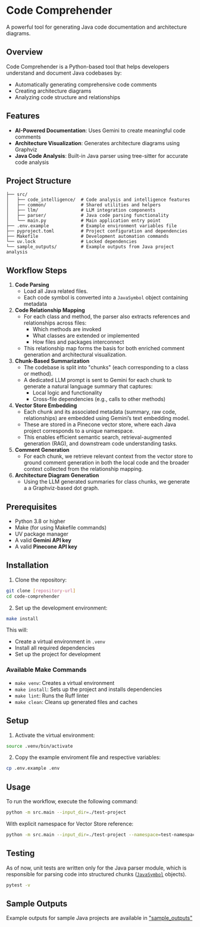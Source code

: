 # Code Comprehender

A powerful tool for generating Java code documentation and architecture diagrams.

## Overview

Code Comprehender is a Python-based tool that helps developers understand and document Java codebases by:

- Automatically generating comprehensive code comments
- Creating architecture diagrams
- Analyzing code structure and relationships

## Features

- **AI-Powered Documentation**: Uses Gemini to create meaningful code comments
- **Architecture Visualization**: Generates architecture diagrams using Graphviz
- **Java Code Analysis**: Built-in Java parser using tree-sitter for accurate code analysis

## Project Structure

```
├── src/
│   ├── code_intelligence/  # Code analysis and intelligence features
│   ├── common/             # Shared utilities and helpers
│   ├── llm/                # LLM integration components
│   ├── parser/             # Java code parsing functionality
│   └── main.py             # Main application entry point
├── .env.example            # Example environment variables file
├── pyproject.toml          # Project configuration and dependencies
├── Makefile                # Development automation commands
└── uv.lock                 # Locked dependencies
└── sample_outputs/         # Example outputs from Java project analysis
```

## Workflow Steps

1. **Code Parsing**
   - Load all Java related files.
   - Each code symbol is converted into a `JavaSymbol` object containing metadata
2. **Code Relationship Mapping**
   - For each class and method, the parser also extracts references and relationships across files:
     - Which methods are invoked
     - What classes are extended or implemented
     - How files and packages interconnect
   - This relationship map forms the basis for both enriched comment generation and architectural visualization.
3. **Chunk-Based Summarization**
   - The codebase is split into "chunks" (each corresponding to a class or method).
   - A dedicated LLM prompt is sent to Gemini for each chunk to generate a natural language summary that captures:
     - Local logic and functionality
     - Cross-file dependencies (e.g., calls to other methods)
4. **Vector Store Embedding**
   - Each chunk and its associated metadata (summary, raw code, relationships) are embedded using Gemini’s text embedding model.
   - These are stored in a Pinecone vector store, where each Java project corresponds to a unique namespace.
   - This enables efficient semantic search, retrieval-augmented generation (RAG), and downstream code understanding tasks.
5. **Comment Generation**
   - For each chunk, we retrieve relevant context from the vector store to ground comment generation in both the local code and the broader context collected from the relationship mapping.
6. **Architecture Diagram Generation**
   - Using the LLM generated summaries for class chunks, we generate a a Graphviz-based dot graph.

## Prerequisites

- Python 3.8 or higher
- Make (for using Makefile commands)
- UV package manager
- A valid **Gemini API key**
- A valid **Pinecone API key**

## Installation

1. Clone the repository:

```bash
git clone [repository-url]
cd code-comprehender
```

2. Set up the development environment:

```bash
make install
```

This will:

- Create a virtual environment in `.venv`
- Install all required dependencies
- Set up the project for development

### Available Make Commands

- `make venv`: Creates a virtual environment
- `make install`: Sets up the project and installs dependencies
- `make lint`: Runs the Ruff linter
- `make clean`: Cleans up generated files and caches

## Setup

1. Activate the virtual environment:

```bash
source .venv/bin/activate
```

2. Copy the example enviroment file and respective variables:

```bash
cp .env.example .env
```

## Usage

To run the workflow, execute the following command:

```bash
python -m src.main --input_dir=./test-project
```

With explicit namespace for Vector Store reference:

```bash
python -m src.main --input_dir=./test-project --namespace=test-namespace
```

## Testing

As of now, unit tests are written only for the Java parser module, which is responsible for parsing code into structured chunks ([`JavaSymbol`](src/common/types.py) objects).

```bash
pytest -v
```

## Sample Outputs

Example outputs for sample Java projects are available in ["sample_outputs"](/sample_outputs)
